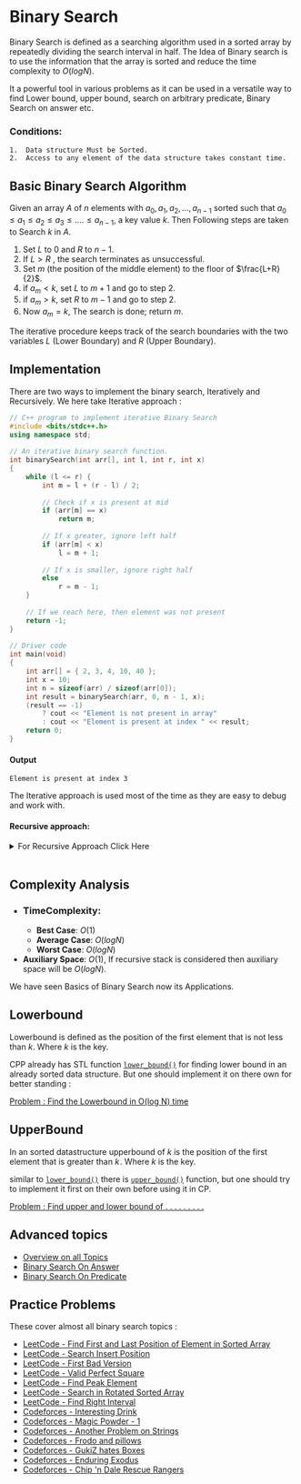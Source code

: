 # Binary Search
Binary Search is defined as a searching algorithm used in a sorted array by repeatedly dividing the search interval in half. The Idea of Binary search is to use the information that the array is sorted and reduce the time complexity to $O(log N)$.

It a powerful tool in various problems as it can be used in a versatile way to find Lower bound, upper bound, search on arbitrary predicate, Binary Search on answer etc.

### Conditions:
```
1.	Data structure Must be Sorted.
2.	Access to any element of the data structure takes constant time.
```

## Basic Binary Search Algorithm

Given an array $A$ of $n$ elements with $a_0,a_1,a_2, ...,a_{n-1}$ sorted such that $a_0 \le a_1 \le a_2 \le a_3 \le .... \le a_{n-1},$ a key value $k$. Then Following steps are taken to Search $k$ in $A$.
<br>
1. Set $L$ to 0 and $R$ to $n-1$.
2. If $L > R$ , the search terminates as unsuccessful.
3. Set $m$ (the position of the middle element) to the floor of $\frac{L+R}{2}$.
4. if $a_m < k$, set $L$ to $m+1$ and go to step 2.
5. if $a_m > k$, set $R$ to $m-1$ and go to step 2.
6. Now $a_m = k$, The search is done; return $m$.


The iterative procedure keeps track of the search boundaries with the two variables $L$ (Lower Boundary) and $R$ (Upper Boundary). 

## Implementation
There are two ways to implement the binary search, Iteratively and Recursively. 
We here take Iterative approach : 

```cpp
// C++ program to implement iterative Binary Search
#include <bits/stdc++.h>
using namespace std;
 
// An iterative binary search function.
int binarySearch(int arr[], int l, int r, int x)
{
    while (l <= r) {
        int m = l + (r - l) / 2;
 
        // Check if x is present at mid
        if (arr[m] == x)
            return m;
 
        // If x greater, ignore left half
        if (arr[m] < x)
            l = m + 1;
 
        // If x is smaller, ignore right half
        else
            r = m - 1;
    }
 
    // If we reach here, then element was not present
    return -1;
}
 
// Driver code
int main(void)
{
    int arr[] = { 2, 3, 4, 10, 40 };
    int x = 10;
    int n = sizeof(arr) / sizeof(arr[0]);
    int result = binarySearch(arr, 0, n - 1, x);
    (result == -1)
        ? cout << "Element is not present in array"
        : cout << "Element is present at index " << result;
    return 0;
}
```

#### Output
```
Element is present at index 3
```
The Iterative approach is used most of the time as they are easy to debug and work with.

#### Recursive approach:
<details><summary>For Recursive Approach Click Here</summary>
  
  ```cpp
  // C++ program to implement recursive Binary Search
#include <bits/stdc++.h>
using namespace std;
 
// A recursive binary search function. It returns
// location of x in given array arr[l..r] is present,
// otherwise -1
int binarySearch(int arr[], int l, int r, int x)
{
    if (r >= l) {
        int mid = l + (r - l) / 2;
 
        // If the element is present at the middle
        // itself
        if (arr[mid] == x)
            return mid;
 
        // If element is smaller than mid, then
        // it can only be present in left subarray
        if (arr[mid] > x)
            return binarySearch(arr, l, mid - 1, x);
 
        // Else the element can only be present
        // in right subarray
        return binarySearch(arr, mid + 1, r, x);
    }
 
    // We reach here when element is not
    // present in array
    return -1;
}
 
// Driver code
int main()
{
    int arr[] = { 2, 3, 4, 10, 40 };
    int x = 10;
    int n = sizeof(arr) / sizeof(arr[0]);
    int result = binarySearch(arr, 0, n - 1, x);
    (result == -1)
        ? cout << "Element is not present in array"
        : cout << "Element is present at index " << result;
    return 0;
}
  ```
</details>

<br>


## Complexity  Analysis

 - ### TimeComplexity: 
    - **Best Case**: $O(1)$
    - **Average Case**: $O(log N)$
    - **Worst Case**: $O(log N)$
- **Auxiliary Space**: $O(1)$, If recursive stack is considered then auxiliary space will be $O(log N)$.


We have seen Basics of Binary Search now its Applications.

## Lowerbound 

Lowerbound is defined as the position of the first element that is not less than $k$.
Where $k$ is the key.

CPP already has  STL function [`lower_bound()`](https://www.geeksforgeeks.org/lower_bound-in-cpp/) for finding lower bound in an already sorted data structure. But one should implement it on there own for better standing :
        
[Problem : Find the Lowerbound in O(log N) time](https://leetcode.com/problems/search-insert-position/solutions/15371/my-understanding-of-lower-boundupper-bound-binary-search-in-c-thanks-to-two-post/)

## UpperBound 

In an sorted datastructure upperbound of $k$ is the position of the first element that is greater than $k$ . Where $k$ is the key.

similar to [`lower_bound()`](https://www.geeksforgeeks.org/lower_bound-in-cpp/) there is [`upper_bound()`](https://www.geeksforgeeks.org/upper_bound-in-cpp/) function, but one should try to implement it first on their own before using it in CP.

[Problem : Find upper and lower bound of . . . . . . . . .](https://www.hackerearth.com/problem/algorithm/binary-search-basic/)

## Advanced topics
- [Overview on all Topics](https://cp-algorithms.com/num_methods/binary_search.html)
- [Binary Search On Answer](https://www.geeksforgeeks.org/binary-search-on-answer-tutorial-with-problems/)
- [Binary Search On Predicate](https://www.geeksforgeeks.org/binary-search-intuition-and-predicate-functions/)

## Practice Problems
These cover almost all binary search topics :
- [LeetCode - Find First and Last Position of Element in Sorted Array](https://leetcode.com/problems/find-first-and-last-position-of-element-in-sorted-array/)
- [LeetCode - Search Insert Position](https://leetcode.com/problems/search-insert-position/)
- [LeetCode - First Bad Version](https://leetcode.com/problems/first-bad-version/)
- [LeetCode - Valid Perfect Square](https://leetcode.com/problems/valid-perfect-square/)
- [LeetCode - Find Peak Element](https://leetcode.com/problems/find-peak-element/)
- [LeetCode - Search in Rotated Sorted Array](https://leetcode.com/problems/search-in-rotated-sorted-array/)
- [LeetCode - Find Right Interval](https://leetcode.com/problems/find-right-interval/)
- [Codeforces - Interesting Drink](https://codeforces.com/problemset/problem/670/D1)
- [Codeforces - Magic Powder - 1](https://codeforces.com/problemset/problem/670/D1)
- [Codeforces - Another Problem on Strings](https://codeforces.com/problemset/problem/165/C)
- [Codeforces - Frodo and pillows](https://codeforces.com/problemset/problem/760/B)
- [Codeforces - GukiZ hates Boxes](https://codeforces.com/problemset/problem/551/C)
- [Codeforces - Enduring Exodus](https://codeforces.com/problemset/problem/645/C)
- [Codeforces - Chip 'n Dale Rescue Rangers](https://codeforces.com/problemset/problem/590/B)

